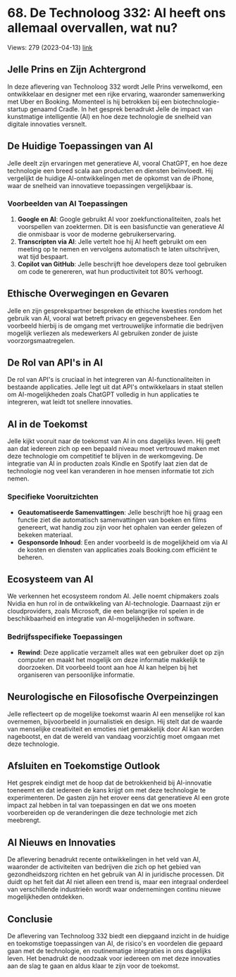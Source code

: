 # 68. De Technoloog 332: AI heeft ons allemaal overvallen, wat nu?
Views: 279 (2023-04-13) [link](https://www.youtube.com/watch?v=FtRxjg4ahL0)


 ## Jelle Prins en Zijn Achtergrond
In deze aflevering van Technoloog 332 wordt Jelle Prins verwelkomd, een ontwikkelaar en designer met een rijke ervaring, waaronder samenwerking met Uber en Booking. Momenteel is hij betrokken bij een biotechnologie-startup genaamd Cradle. In het gesprek benadrukt Jelle de impact van kunstmatige intelligentie (AI) en hoe deze technologie de snelheid van digitale innovaties versnelt.

## De Huidige Toepassingen van AI
Jelle deelt zijn ervaringen met generatieve AI, vooral ChatGPT, en hoe deze technologie een breed scala aan producten en diensten beïnvloedt. Hij vergelijkt de huidige AI-ontwikkelingen met de opkomst van de iPhone, waar de snelheid van innovatieve toepassingen vergelijkbaar is.

### Voorbeelden van AI Toepassingen
1. **Google en AI**: Google gebruikt AI voor zoekfunctionaliteiten, zoals het voorspellen van zoektermen. Dit is een basisfunctie van generatieve AI die onmisbaar is voor de moderne gebruikerservaring.
2. **Transcripten via AI**: Jelle vertelt hoe hij AI heeft gebruikt om een meeting op te nemen en vervolgens automatisch te laten uitschrijven, wat tijd bespaart.
3. **Copilot van GitHub**: Jelle beschrijft hoe developers deze tool gebruiken om code te genereren, wat hun productiviteit tot 80% verhoogt.

## Ethische Overwegingen en Gevaren
Jelle en zijn gesprekspartner bespreken de ethische kwesties rondom het gebruik van AI, vooral wat betreft privacy en gegevensbeheer. Een voorbeeld hierbij is de omgang met vertrouwelijke informatie die bedrijven mogelijk verliezen als medewerkers AI gebruiken zonder de juiste voorzorgsmaatregelen.

## De Rol van API's in AI
De rol van API's is cruciaal in het integreren van AI-functionaliteiten in bestaande applicaties. Jelle legt uit dat API's ontwikkelaars in staat stellen om AI-mogelijkheden zoals ChatGPT volledig in hun applicaties te integreren, wat leidt tot snellere innovaties.

## AI in de Toekomst
Jelle kijkt vooruit naar de toekomst van AI in ons dagelijks leven. Hij geeft aan dat iedereen zich op een bepaald niveau moet vertrouwd maken met deze technologie om competitief te blijven in de werkomgeving. De integratie van AI in producten zoals Kindle en Spotify laat zien dat de technologie nog veel kan veranderen in hoe mensen informatie tot zich nemen.

### Specifieke Vooruitzichten
- **Geautomatiseerde Samenvattingen**: Jelle beschrijft hoe hij graag een functie ziet die automatisch samenvattingen van boeken en films genereert, wat handig zou zijn voor het ophalen van eerder gelezen of bekeken materiaal.
- **Gesponsorde Inhoud**: Een ander voorbeeld is de mogelijkheid om via AI de kosten en diensten van applicaties zoals Booking.com efficiënt te beheren.

## Ecosysteem van AI
We verkennen het ecosysteem rondom AI. Jelle noemt chipmakers zoals Nvidia en hun rol in de ontwikkeling van AI-technologie. Daarnaast zijn er cloudproviders, zoals Microsoft, die een belangrijke rol spelen in de beschikbaarheid en integratie van AI-mogelijkheden in software. 

### Bedrijfsspecifieke Toepassingen
- **Rewind**: Deze applicatie verzamelt alles wat een gebruiker doet op zijn computer en maakt het mogelijk om deze informatie makkelijk te doorzoeken. Dit voorbeeld toont aan hoe AI kan helpen bij het organiseren van persoonlijke informatie.
  
## Neurologische en Filosofische Overpeinzingen
Jelle reflecteert op de mogelijke toekomst waarin AI een menselijke rol kan overnemen, bijvoorbeeld in journalistiek en design. Hij stelt dat de waarde van menselijke creativiteit en emoties niet gemakkelijk door AI kan worden nagebootst, en dat de wereld van vandaag voorzichtig moet omgaan met deze technologie.

## Afsluiten en Toekomstige Outlook
Het gesprek eindigt met de hoop dat de betrokkenheid bij AI-innovatie toeneemt en dat iedereen de kans krijgt om met deze technologie te experimenteren. De gasten zijn het erover eens dat generatieve AI een grote impact zal hebben in tal van toepassingen en dat we ons moeten voorbereiden op de veranderingen die deze technologie met zich meebrengt.

## AI Nieuws en Innovaties
De aflevering benadrukt recente ontwikkelingen in het veld van AI, waaronder de activiteiten van bedrijven die zich op het gebied van gezondheidszorg richten en het gebruik van AI in juridische processen. Dit duidt op het feit dat AI niet alleen een trend is, maar een integraal onderdeel van verschillende industrieën wordt waar ondernemingen continu nieuwe mogelijkheden ontdekken.

## Conclusie
De aflevering van Technoloog 332 biedt een diepgaand inzicht in de huidige en toekomstige toepassingen van AI, de risico's en voordelen die gepaard gaan met de technologie, en routinematige integraties in ons dagelijks leven. Het benadrukt de noodzaak voor iedereen om met deze innovaties aan de slag te gaan en aldus klaar te zijn voor de toekomst.